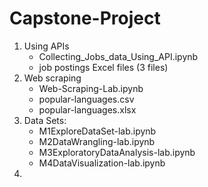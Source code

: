 # Capstone-Project

1. Using APIs
   - Collecting_Jobs_data_Using_API.ipynb
   - job postings Excel files (3 files)
2. Web scraping
   - Web-Scraping-Lab.ipynb
   - popular-languages.csv
   - popular-languages.xlsx
3. Data Sets:
   - M1ExploreDataSet-lab.ipynb
   - M2DataWrangling-lab.ipynb
   - M3ExploratoryDataAnalysis-lab.ipynb
   - M4DataVisualization-lab.ipynb
4. 

